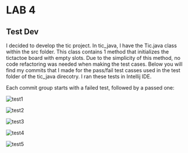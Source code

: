 # LAB 4
## Test Dev
I decided to develop the tic project. In tic_java, I have the Tic.java class within the src folder. This class contains 1 method that initializes the tictactoe board with empty slots. Due to the simplicity of this method, no code refactoring was needed when making the test cases. Below you will find my commits that I made for the pass/fail test casses used in the test folder of the tic_java direcotry. I ran these tests in Intellij IDE. 

Each commit group starts with a failed test, followed by a passed one:

![test1](https://user-images.githubusercontent.com/72233859/120934548-b78c8600-c6cc-11eb-84b0-632f85cff674.png)

![test2](https://user-images.githubusercontent.com/72233859/120934551-bb200d00-c6cc-11eb-846a-df9a7bf07a0a.png)

![test3](https://user-images.githubusercontent.com/72233859/120934559-beb39400-c6cc-11eb-9453-7261dff31ed7.png)

![test4](https://user-images.githubusercontent.com/72233859/120934562-c2471b00-c6cc-11eb-8e81-7e896e4eb8b1.png)

![test5](https://user-images.githubusercontent.com/72233859/120934565-c5420b80-c6cc-11eb-93a4-37f57329fcc1.png)
